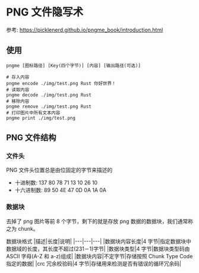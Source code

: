 # PNG 文件隐写术

参考: https://picklenerd.github.io/pngme_book/introduction.html

## 使用

```shell
pngme [图标路径] [Key(四个字节)] [内容] [输出路径(可选)]

# 存入内容
pngme encode ./img/test.png Rust 你好世界！
# 读取内容
pngme decode ./img/test.png Rust
# 移除内容
pngme remove ./img/test.png Rust
# 打印图片中所有文本内容
pngme print ./img/test.png
```

## PNG 文件结构

### 文件头

PNG 文件头位置总是由位固定的字节来描述的

- 十进制数: 137 80 78 71 13 10 26 10
- 十六进制数: 89 50 4E 47 0D 0A 1A 0A

### 数据块

去掉了 png 图片等前 8 个字节，剩下的就是存放 png 数据的数据块，我们通常称之为 chunk。

数据块格式
|描述|长度|说明|
|---|---|---|
|数据块内容长度|4 字节|指定数据块中数据域的长度，其长度不超过(231－1)字节|
|数据块类型|4 字节|数据块类型码由 ASCII 字母(A-Z 和 a-z)组成|
|数据块内容|不定字节|存储按照 Chunk Type Code 指定的数据|
|crc 冗余校验码|4 字节|存储用来检测是否有错误的循环冗余码|
